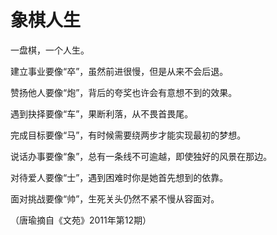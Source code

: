 # 象棋人生

一盘棋，一个人生。 

建立事业要像“卒”，虽然前进很慢，但是从来不会后退。 

赞扬他人要像“炮”，背后的夸奖也许会有意想不到的效果。 

遇到抉择要像“车”，果断利落，从不畏首畏尾。 

完成目标要像“马”，有时候需要绕两步才能实现最初的梦想。 

说话办事要像“象”，总有一条线不可逾越，即使独好的风景在那边。 

对待爱人要像“士”，遇到困难时你是她首先想到的依靠。 

面对挑战要像“帅”，生死关头仍然不紧不慢从容面对。 

（唐瑜摘自《文苑》2011年第12期）